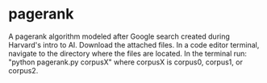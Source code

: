 # pagerank

A pagerank algorithm modeled after Google search created during Harvard's intro to AI. 
Download the attached files. 
In a code editor terminal, navigate to the directory where the files are located. 
In the terminal run: "python pagerank.py corpusX" where corpusX is corpus0, corpus1, or corpus2. 

